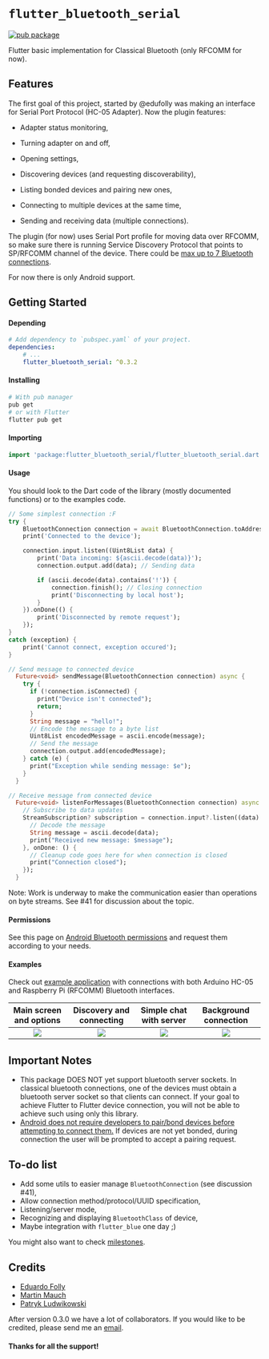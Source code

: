 
# `flutter_bluetooth_serial`

[![pub package](https://img.shields.io/pub/v/flutter_bluetooth_serial.svg)](https://pub.dartlang.org/packages/flutter_bluetooth_serial)

Flutter basic implementation for Classical Bluetooth (only RFCOMM for now).


## Features

The first goal of this project, started by @edufolly was making an interface for Serial Port Protocol (HC-05 Adapter). Now the plugin features:

+ Adapter status monitoring,

+ Turning adapter on and off,

+ Opening settings,

+ Discovering devices (and requesting discoverability),

+ Listing bonded devices and pairing new ones,

+ Connecting to multiple devices at the same time,

+ Sending and receiving data (multiple connections).

The plugin (for now) uses Serial Port profile for moving data over RFCOMM, so make sure there is running Service Discovery Protocol that points to SP/RFCOMM channel of the device. There could be [max up to 7 Bluetooth connections](https://stackoverflow.com/a/32149519/4880243).

For now there is only Android support.


## Getting Started

#### Depending 
```yaml
# Add dependency to `pubspec.yaml` of your project.
dependencies:
    # ...
    flutter_bluetooth_serial: ^0.3.2
```

#### Installing

```bash
# With pub manager
pub get
# or with Flutter
flutter pub get
```

#### Importing
```dart
import 'package:flutter_bluetooth_serial/flutter_bluetooth_serial.dart';
```

#### Usage

You should look to the Dart code of the library (mostly documented functions) or to the examples code. 
```dart
// Some simplest connection :F
try {
    BluetoothConnection connection = await BluetoothConnection.toAddress(address);
    print('Connected to the device');

    connection.input.listen((Uint8List data) {
        print('Data incoming: ${ascii.decode(data)}');
        connection.output.add(data); // Sending data

        if (ascii.decode(data).contains('!')) {
            connection.finish(); // Closing connection
            print('Disconnecting by local host');
        }
    }).onDone(() {
        print('Disconnected by remote request');
    });
}
catch (exception) {
    print('Cannot connect, exception occured');
}
```

``` dart
// Send message to connected device
  Future<void> sendMessage(BluetoothConnection connection) async {
    try {
      if (!connection.isConnected) {
        print("Device isn't connected");
        return;
      }
      String message = "hello!";
      // Encode the message to a byte list
      Uint8List encodedMessage = ascii.encode(message);
      // Send the message
      connection.output.add(encodedMessage);
    } catch (e) {
      print("Exception while sending message: $e");
    }
  }
```

```dart
// Receive message from connected device
  Future<void> listenForMessages(BluetoothConnection connection) async {
    // Subscribe to data updates
    StreamSubscription? subscription = connection.input?.listen((data) {
      // Decode the message
      String message = ascii.decode(data);
      print("Received new message: $message");
    }, onDone: () {
      // Cleanup code goes here for when connection is closed
      print("Connection closed");
    });
  }
```

Note: Work is underway to make the communication easier than operations on byte streams. See #41 for discussion about the topic.

#### Permissions
See this page on [Android Bluetooth permissions](https://developer.android.com/guide/topics/connectivity/bluetooth/permissions) and request them according to your needs.

#### Examples

Check out [example application](example/README.md) with connections with both Arduino HC-05 and Raspberry Pi (RFCOMM) Bluetooth interfaces.

Main screen and options |  Discovery and connecting  |  Simple chat with server  |  Background connection  |
:---:|:---:|:---:|:---:|
![](https://i.imgur.com/qeeMsVe.png)  |  ![](https://i.imgur.com/zruuelZ.png)  |  ![](https://i.imgur.com/y5mTUey.png)  |  ![](https://i.imgur.com/3wvwDVo.png)

## Important Notes
+ This package DOES NOT yet support bluetooth server sockets. In classical bluetooth connections, one of the devices must obtain a bluetooth server socket so that clients can connect. If your goal to achieve Flutter to Flutter device connection, you will not be able to achieve such using only this library.
+ [Android does not require developers to pair/bond devices before attempting to connect them.](https://developer.android.com/guide/topics/connectivity/bluetooth/connect-bluetooth-devices) If devices are not yet bonded, during connection the user will be prompted to accept a pairing request.

## To-do list

+ Add some utils to easier manage `BluetoothConnection` (see discussion #41),
+ Allow connection method/protocol/UUID specification,
+ Listening/server mode,
+ Recognizing and displaying `BluetoothClass` of device,
+ Maybe integration with `flutter_blue` one day ;)

You might also want to check [milestones](https://github.com/edufolly/flutter_bluetooth_serial/milestones).


## Credits

- [Eduardo Folly](mailto:edufolly@gmail.com)
- [Martin Mauch](mailto:martin.mauch@gmail.com)
- [Patryk Ludwikowski](mailto:patryk.ludwikowski.7@gmail.com)

After version 0.3.0 we have a lot of collaborators. If you would like to be credited, please send me an [email](mailto:edufolly@gmail.com).

#### Thanks for all the support!